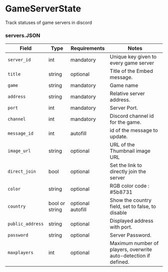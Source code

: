 # GameServerState
Track statuses of game servers in discord

### servers.JSON
| Field            | Type             | Requirements        | Notes                                                                                                  |
|------------------|------------------|---------------------|--------------------------------------------------------------------------------------------------------|
| `server_id`      | int              | mandatory           | Unique key given to every game server                                                                  |
| `title`          | string           | optional            | Title of the Embed message.                                                                            |
| `game`           | string           | mandatory           | Game name                                                                                              |
| `address`        | string           | mandatory           | Relative server address.                                                                               |
| `port`           | int              | mandatory           | Server Port.                                                                                           |
| `channel`        | int              | mandatory           | Discord channel id for the game.                                                                       |
| `message_id`     | int              | autofill            | id of the message to update.                                                                           |
| `image_url`      | string           | optional            | URL of the Thumbnail image URL                                                                         |
| `direct_join`    | bool             | optional            | Set the link to directly join the server                                                               |
| `color`          | string           | optional            | RGB color code : #5b8731                                                                               |
| `country`        | bool  or  string | optional   autofill | Show the country field, set to false, to disable                                                       |
| `public_address` | string           | optional            | Displayed address with port.                                                                           |
| `password`       | string           | optional            | Server Password.                                                                                       |
| `maxplayers`     | int              | optional            | Maximum number of players, overwrite auto-detection if defined.                                        |